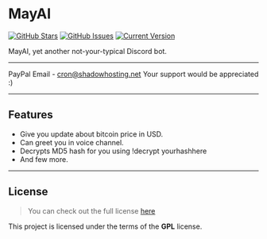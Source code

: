 MayAI
============
[![GitHub Stars](https://img.shields.io/github/stars/cron-ai/MayAI.svg)](https://github.com/cron-ai/MayAI/stargazers) [![GitHub Issues](https://img.shields.io/github/issues/cron-ai/MayAI.svg)](https://github.com/cron-ai/MayAI/issues) [![Current Version](https://img.shields.io/badge/version-0.0.2-green.svg)](https://github.com/cron-ai/MayAI)


MayAI, yet another not-your-typical Discord bot.


---

PayPal Email - cron@shadowhosting.net 
Your support would be appreciated :)

---

## Features
- Give you update about bitcoin price in USD.
- Can greet you in voice channel.
- Decrypts MD5 hash for you using !decrypt yourhashhere
- And few more.
---

## License
>You can check out the full license [here](https://github.com/cron-ai/MayAI/blob/master/LICENSE)

This project is licensed under the terms of the **GPL** license.
